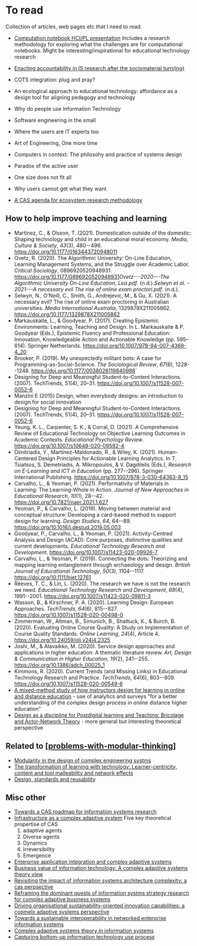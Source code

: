 # To read

Collection of articles, web pages etc that I need to read.

- [Computation notebook HCI/PL presentation](https://onedrive.live.com/view.aspx?resid=23A98B32CC5D3F92!164971&ithint=file%2cpptx&authkey=!AEJf_FUrs2QcomQ)
  Includes a research methodology for exploring what the challenges are for computational notebooks. Might be interesting/inspirational for educational technology research
- [Enacting accountability in IS research after the sociomaterial turn(ing)](https://aisel.aisnet.org/jais/vol21/iss4/10/) 
- COTS integration: plug and pray?
- An ecological approach to educational technology: affordance as a design tool for aligning pedagogy and technology
- Why do people use Information Technology
- Software engineering in the small
- Where the users are IT experts too
- Art of Engineering, One more time
- Computers in context: The philosohy and practice of systems design
- Paradox of the active user
- One size does not fit all
- Why users cannot get what they want

- [A CAS agenda for ecosystem research methodology](https://www-sciencedirect-com.libraryproxy.griffith.edu.au/science/article/pii/S0040162519305505)

## How to help improve teaching and learning

- Martínez, C., & Olsson, T. (2021). Domestication outside of the domestic: Shaping technology and child in an educational moral economy. *Media, Culture & Society*, *43*(3), 480--496\. <https://doi.org/10.1177/0163443720948011>
- Ovetz, R. (2020). The Algorithmic University: On-Line Education, Learning Management Systems, and the Struggle over Academic Labor. *Critical Sociology*, 0896920520948931\. <https://doi.org/10.1177/0896920520948931>*Ovetz---2020---The Algorithmic University On-Line Education, Lea.pdf*. (n.d.).*Selwyn et al. - 2021---A necessary evil The rise of online exam proctori.pdf*. (n.d.).
- Selwyn, N., O'Neill, C., Smith, G., Andrejevic, M., & Gu, X. (2021). A necessary evil? The rise of online exam proctoring in Australian universities. *Media International Australia*, 1329878X211005862\. <https://doi.org/10.1177/1329878X211005862>
- Markauskaite, L., & Goodyear, P. (2017). Creating Epistemic Environments: Learning, Teaching and Design. In L. Markauskaite & P. Goodyear (Eds.), Epistemic Fluency and Professional Education: Innovation, Knowledgeable Action and Actionable Knowledge (pp. 595–614). Springer Netherlands. https://doi.org/10.1007/978-94-007-4369-4_20
- Brooker, P. (2019). My unexpectedly militant bots: A case for Programming-as-Social-Science. *The Sociological Review*, *67*(6), 1228--1248\. <https://doi.org/10.1177/0038026119840988>`
- Designing for Deep and Meaningful Student-to-Content Interactions. (2007). TechTrends, 51(4), 20–31. https://doi.org/10.1007/s11528-007-0052-6
- Manzini E (2015) Design, when everybody designs: an introduction to design for social innovation
- Designing for Deep and Meaningful Student-to-Content Interactions. (2007). TechTrends, 51(4), 20–31. https://doi.org/10.1007/s11528-007-0052-6
- Yeung, K. L., Carpenter, S. K., & Corral, D. (2021). A Comprehensive Review of Educational Technology on Objective Learning Outcomes in Academic Contexts. *Educational Psychology Review*. <https://doi.org/10.1007/s10648-020-09592-4>
- Dimitriadis, Y., Martínez-Maldonado, R., & Wiley, K. (2021). Human-Centered Design Principles for Actionable Learning Analytics. In T. Tsiatsos, S. Demetriadis, A. Mikropoulos, & V. Dagdilelis (Eds.), *Research on E-Learning and ICT in Education* (pp. 277--296). Springer International Publishing. <https://doi.org/10.1007/978-3-030-64363-8_15>
- Carvalho, L., & Yeoman, P. (2021). Performativity of Materials in Learning: The Learning-Whole in Action. *Journal of New Approaches in Educational Research*, *10*(1), 28--42\. <https://doi.org/10.7821/naer.2021.1.627>
- Yeoman, P., & Carvalho, L. (2019). Moving between material and conceptual structure: Developing a card-based method to support design for learning. *Design Studies*, *64*, 64--89\. <https://doi.org/10.1016/j.destud.2019.05.003>
- Goodyear, P., Carvalho, L., & Yeoman, P. (2021). Activity-Centred Analysis and Design (ACAD): Core purposes, distinctive qualities and current developments. *Educational Technology Research and Development*. <https://doi.org/10.1007/s11423-020-09926-7>
- Carvalho, L., & Yeoman, P. (2019). Connecting the dots: Theorizing and mapping learning entanglement through archaeology and design. *British Journal of Educational Technology*, *50*(3), 1104--1117\. <https://doi.org/10.1111/bjet.12761>
- Reeves, T. C., & Lin, L. (2020). The research we have is not the research we need. *Educational Technology Research and Development*, *68*(4), 1991--2001\. <https://doi.org/10.1007/s11423-020-09811-3>
- Wasson, B., & Kirschner, P. A. (2020). Learning Design: European Approaches. *TechTrends*, *64*(6), 815--827\. <https://doi.org/10.1007/s11528-020-00498-0>
- Zimmerman, W., Altman, B., Simunich, B., Shattuck, K., & Burch, B. (2020). Evaluating Online Course Quality: A Study on Implementation of Course Quality Standards. *Online Learning*, *24*(4), Article 4\. <https://doi.org/10.24059/olj.v24i4.2325>
- Joshi, M., & Alavaikko, M. (2020). Service design approaches and applications in higher education: A thematic literature review. *Art, Design & Communication in Higher Education*, *19*(2), 241--255\. <https://doi.org/10.1386/adch_00025_1>
- Kimmons, R. (2020). Current Trends (and Missing Links) in Educational Technology Research and Practice. *TechTrends*, *64*(6), 803--809\. <https://doi.org/10.1007/s11528-020-00549-6>
- [A mixed-method study of how instructors design for learning in online and distance education](https://learning-analytics.info/index.php/JLA/article/view/6807) - use of analytics and surveys "for a better understanding of the complex design process in online distance higher education"
- [Design as a discipline for Postdigital learning and Teaching: Bricolage and Actor-Network Theory](https://link-springer-com.libraryproxy.griffith.edu.au/article/10.1007/s42438-019-00036-z) - more general but interesting theoretical perspective

## Related to [[problems-with-modular-thinking]]

- [Modularity in the design of complex engineering systms](http://citeseerx.ist.psu.edu/viewdoc/download?doi=10.1.1.466.513&rep=rep1&type=pdf)
- [The transformation of learning with technology: Learner-centricity, content and tool malleability and network effects](https://www-jstor-org.libraryproxy.griffith.edu.au/stable/44429655?seq=1#metadata_info_tab_contents)
- [Design, standards and reusability](http://www.downes.ca/cgi-bin/page.cgi?post=54)

## Misc other

- [Towards a CAS roadmap for information systems research](https://eprints.qut.edu.au/111590/)
- [Infrastructure as a complex adaptive system](https://www.hindawi.com/journals/complexity/2018/3427826/)
  Five key theoretical propertise of CAS
  1. adaptive agents
  2. Diverse agents
  3. Dynamics
  4. Irreversibility
  5. Emergence
- [Enterprise application integration and complex adaptive systems](https://dl-acm-org.libraryproxy.griffith.edu.au/doi/fullHtml/10.1145/570907.570932)
- [Business value of information technology: A complex adaptive systems theory view](https://eprints.qut.edu.au/132323/)
- [Revisiting the impact of information systems architecture complexity: a cas perpsective](https://www.alexandria.unisg.ch/252518/)
- [Reframing the dominant quests of information systms strategy research for complex adaptive business systems](https://pubsonline-informs-org.libraryproxy.griffith.edu.au/doi/abs/10.1287/isre.1100.0317)
- [Driving organisational sustainability-oriented innovation capabilities: a copmelx adaptive systems perspective](https://www-sciencedirect-com.libraryproxy.griffith.edu.au/science/article/pii/S1877343517300295)
- [Towards a sustainable interoperability in networked enterprise information systems](https://www-sciencedirect-com.libraryproxy.griffith.edu.au/science/article/pii/S0166361515300191)
- [Complex adaptive systems theory in information systems](https://eprints.qut.edu.au/111589/)
- [Capturing bottom-up information technology use process](https://www-jstor-org.libraryproxy.griffith.edu.au/stable/23044054)


[//begin]: # "Autogenerated link references for markdown compatibility"
[problems-with-modular-thinking]: ../sense/loose/problems-with-modular-thinking "Problems with Modular Thinking"
[//end]: # "Autogenerated link references"